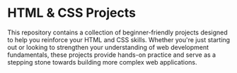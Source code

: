 # HTML & CSS Projects

This repository contains a collection of beginner-friendly projects designed to help you reinforce your HTML and CSS skills. Whether you're just starting out or looking to strengthen your understanding of web development fundamentals, these projects provide hands-on practice and serve as a stepping stone towards building more complex web applications.
